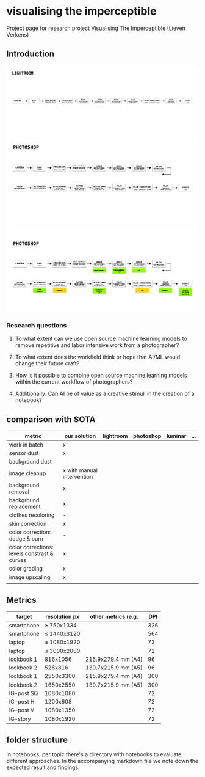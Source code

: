 # visualising the imperceptible

Project page for research project Visualising The Imperceptible (Lieven Verkens)

## Introduction

![lookbook](./images/Timeline_LB_Retouching_Lightroom.png)
![lookbook](./images/Timeline_LB_Retouching_Photoshop.png)
![flow](./images/Timeline_LookBook_Flow.png)

### Research questions

1. To what extent can we use open source machine learning models to remove repetitive and labor intensive work from a photographer?
2. To what extent does the workfield think or hope that AI/ML would change their future craft?
3. How is it possible to combine open source machine learning models within the current workflow of photographers?


4. Additionally: Can AI be of value as a creative stimuli in the creation of a notebook?

## comparison with SOTA

|metric|our solution|lightroom|photoshop|luminar|...|
|---|---|---|---|---|---|
|work in batch| x ||||||
|sensor dust|x|||||
|background dust||||||
|image cleanup|x with manual intervention|||||
|background removal| x|||||
|background replacement|x|||||
|clothes recoloring |-|||||
|skin correction|x|||||
|color correction: dodge & burn|-|||||
|color corrections: levels,constrast & curves |x|||||
|color grading|x|||||
|image upscaling|x|||||
|||||||




## Metrics

| target     | resolution px | other metrics (e.g. | DPI |  
| ---------- | ------------- | ------------------- | --- |
| smartphone | ≥ 750x1334    |                     | 326 |
| smartphone | ≤ 1440x3120   |                     | 564 |
| laptop     | ≥ 1080x1920   |                     | 72  |
| laptop     | ≤ 3000x2000   |                     | 72  |
| lookbook 1 | 816x1056      | 215.9x279.4 mm (A4) | 96  |
| lookbook 2 | 528x816       | 139.7x215.9 mm (A5) | 96  |
| lookbook 1 | 2550x3300     | 215.9x279.4 mm (A4) | 300 |
| lookbook 2 | 1650x2550     | 139.7x215.9 mm (A5) | 300 |
| IG-post SQ | 1080x1080     |                     | 72  |
| IG-post H  | 1200x608      |                     | 72  |
| IG-post V  | 1080x1350     |                     | 72  |
| IG-story   | 1080x1920     |                     | 72  |

## folder structure

In notebooks, per topic there's a directory with notebooks to evaluate different approaches. In the accompanying markdown file we note down the expected result and findings.

